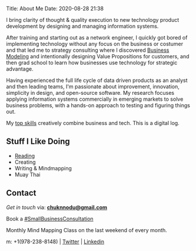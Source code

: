 Title: About Me
Date: 2020-08-28 21:38

I bring clarity of thought & quality execution to new technology product development by designing and managing information systems.

After training and starting out as a network engineer, I quickly got bored of implementing technology without any focus on the business or costumer and  that led me to strategy consulting where I discovered [Business Modeling](https://www.strategyzer.com/canvas/business-model-canvas) and intentionally designing Value Propositions for customers, and then grad school to learn how businesses use technology for strategic advantage.

Having experienced the full life cycle of data driven products as an analyst and then leading teams, I'm passionate about improvement, innovation, simplicity in design, and open-source software. My research focuses applying information systems commercially in emerging markets to solve business problems, with a hands-on approach to testing and figuring things out.

My [top skills](https://secure.plum.io/p/o93Pr7IyMGN98jHG9suN5A) creatively combine business and tech. This is a digital log. 



## Stuff I Like Doing
- [Reading](https://chunnodu.com/my-2020-reading-list.html)
- Creating
- Writing & Mindmapping
- Muay Thai

## Contact

_Get in touch_ via: **[chuknnodu@gmail.com](mailto:chuknnodu@gmail.com)** 

Book a [#SmallBusinessConsultation](https://calendly.com/chunnodu/small-business-consultation)

Monthly Mind Mapping Class on the last weekend of every month.

m: +1(978-238-8148) | [Twitter](https://www.twitter.com/geoponge) | [Linkedin](https://www.linkedin/in/chunnodu)